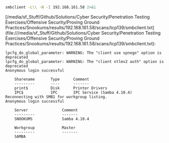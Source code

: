 ```bash
smbclient -L\\ -N -I 192.168.161.58 2>&1
```

[/media/sf_Stuff/Github/Solutions/Cyber Security/Penetration Testing Exercises/Offensive Security/Proving Ground Practices/Snookums/results/192.168.161.58/scans/tcp139/smbclient.txt](file:///media/sf_Stuff/Github/Solutions/Cyber Security/Penetration Testing Exercises/Offensive Security/Proving Ground Practices/Snookums/results/192.168.161.58/scans/tcp139/smbclient.txt):

```
lpcfg_do_global_parameter: WARNING: The "client use spnego" option is deprecated
lpcfg_do_global_parameter: WARNING: The "client ntlmv2 auth" option is deprecated
Anonymous login successful

	Sharename       Type      Comment
	---------       ----      -------
	print$          Disk      Printer Drivers
	IPC$            IPC       IPC Service (Samba 4.10.4)
Reconnecting with SMB1 for workgroup listing.
Anonymous login successful

	Server               Comment
	---------            -------
	SNOOKUMS             Samba 4.10.4

	Workgroup            Master
	---------            -------
	SAMBA


```
